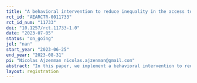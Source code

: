 ```yaml
---
title: "A behavioral intervention to reduce inequality in the access to high-quality teachers in rural Ecuador"
rct_id: "AEARCTR-0011733"
rct_id_num: "11733"
doi: "10.1257/rct.11733-1.0"
date: "2023-07-05"
status: "on_going"
jel: "nan"
start_year: "2023-06-25"
end_year: "2023-08-31"
pi: "Nicolas Ajzenman nicolas.ajzenman@gmail.com"
abstract: "In this paper, we implement a behavioral intervention to reduce teacher sorting (e.g., good teachers choosing the best schools). In a large-scale intervention in Ecuador, we use the online platform teachers use to select the schools they would like to apply to teach to implement a low-cost experiment. In the treatment arm, we ask teachers if they consider themselves individuals committed to social causes and want to impact the lives of those most in need positively. In the control group, instead of asking, we tell them that some teachers are committed to social causes and want to have a social impact. By making salient that teachers (in general) could have a social impact and that they in particular, care about having a social impact, we expect them to apply more frequently to disadvantaged schools. Our main outcome is the likelihood of choosing and being assigned to disadvantaged schools."
layout: registration
---
```


